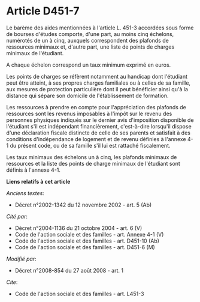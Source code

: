 # Article D451-7

Le barème des aides mentionnées à l'article L. 451-3 accordées sous forme de bourses d'études comporte, d'une part, au moins
cinq échelons, numérotés de un à cinq, auxquels correspondent des plafonds de ressources minimaux et, d'autre part, une liste
de points de charges minimaux de l'étudiant. 

A chaque échelon correspond un taux minimum exprimé en euros. 

Les points de charges se réfèrent notamment au handicap dont l'étudiant peut être atteint, à ses propres charges familiales
ou à celles de sa famille, aux mesures de protection particulière dont il peut bénéficier ainsi qu'à la distance qui sépare
son domicile de l'établissement de formation. 

Les ressources à prendre en compte pour l'appréciation des plafonds de ressources sont les revenus imposables à l'impôt sur
le revenu des personnes physiques indiqués sur le dernier avis d'imposition disponible de l'étudiant s'il est indépendant
financièrement, c'est-à-dire lorsqu'il dispose d'une déclaration fiscale distincte de celle de ses parents et satisfait à des
conditions d'indépendance de logement et de revenu définies à l'annexe 4-1 du présent code, ou de sa famille s'il lui est
rattaché fiscalement. 

Les taux minimaux des échelons un à cinq, les plafonds minimaux de ressources et la liste des points de charge minimaux de
l'étudiant sont définis à l'annexe 4-1.

**Liens relatifs à cet article**

_Anciens textes_:

  - Décret n°2002-1342 du 12 novembre 2002 - art. 5 (Ab)

_Cité par_:

  - Décret n°2004-1136 du 21 octobre 2004 - art. 6 (V)
  - Code de l'action sociale et des familles - art. Annexe 4-1 (V)
  - Code de l'action sociale et des familles - art. D451-10 (Ab)
  - Code de l'action sociale et des familles - art. D451-6 (M)

_Modifié par_:

  - Décret n°2008-854 du 27 août 2008 - art. 1

_Cite_:

  - Code de l'action sociale et des familles - art. L451-3
